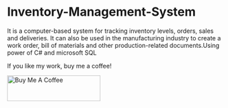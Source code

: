 # Inventory-Management-System
It is a computer-based system for tracking inventory levels, orders, sales and deliveries. It can also be used in the manufacturing industry to create a work order, bill of materials and other production-related documents.Using power of C# and microsoft SQL

If you like my work, buy me a coffee!

<a href="https://www.buymeacoffee.com/CaptainHaider" target="_blank"><img src="https://cdn.buymeacoffee.com/buttons/v2/default-yellow.png" alt="Buy Me A Coffee" style="height: 60px !important;width: 217px !important;" ></a>
